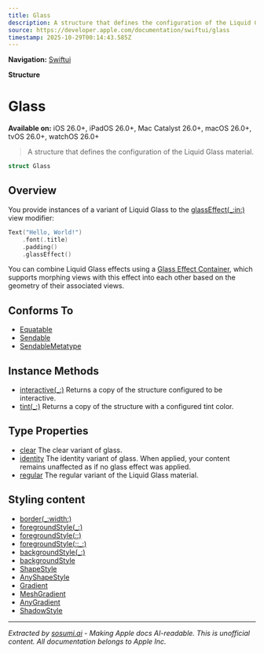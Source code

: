 ```yaml
---
title: Glass
description: A structure that defines the configuration of the Liquid Glass material.
source: https://developer.apple.com/documentation/swiftui/glass
timestamp: 2025-10-29T00:14:43.585Z
---
```


**Navigation:** [Swiftui](/documentation/swiftui)

**Structure**

# Glass

**Available on:** iOS 26.0+, iPadOS 26.0+, Mac Catalyst 26.0+, macOS 26.0+, tvOS 26.0+, watchOS 26.0+

> A structure that defines the configuration of the Liquid Glass material.

```swift
struct Glass
```

## Overview

You provide instances of a variant of Liquid Glass to the [glassEffect(_:in:)](/documentation/swiftui/view/glasseffect(_:in:)) view modifier:

```swift
Text("Hello, World!")
    .font(.title)
    .padding()
    .glassEffect()
```

You can combine Liquid Glass effects using a [Glass Effect Container](/documentation/swiftui/glasseffectcontainer), which supports morphing views with this effect into each other based on the geometry of their associated views.

## Conforms To

- [Equatable](/documentation/Swift/Equatable)
- [Sendable](/documentation/Swift/Sendable)
- [SendableMetatype](/documentation/Swift/SendableMetatype)

## Instance Methods

- [interactive(_:)](/documentation/swiftui/glass/interactive(_:)) Returns a copy of the structure configured to be interactive.
- [tint(_:)](/documentation/swiftui/glass/tint(_:)) Returns a copy of the structure with a configured tint color.

## Type Properties

- [clear](/documentation/swiftui/glass/clear) The clear variant of glass.
- [identity](/documentation/swiftui/glass/identity) The identity variant of glass. When applied, your content remains unaffected as if no glass effect was applied.
- [regular](/documentation/swiftui/glass/regular) The regular variant of the Liquid Glass material.

## Styling content

- [border(_:width:)](/documentation/swiftui/view/border(_:width:))
- [foregroundStyle(_:)](/documentation/swiftui/view/foregroundstyle(_:))
- [foregroundStyle(_:_:)](/documentation/swiftui/view/foregroundstyle(_:_:))
- [foregroundStyle(_:_:_:)](/documentation/swiftui/view/foregroundstyle(_:_:_:))
- [backgroundStyle(_:)](/documentation/swiftui/view/backgroundstyle(_:))
- [backgroundStyle](/documentation/swiftui/environmentvalues/backgroundstyle)
- [ShapeStyle](/documentation/swiftui/shapestyle)
- [AnyShapeStyle](/documentation/swiftui/anyshapestyle)
- [Gradient](/documentation/swiftui/gradient)
- [MeshGradient](/documentation/swiftui/meshgradient)
- [AnyGradient](/documentation/swiftui/anygradient)
- [ShadowStyle](/documentation/swiftui/shadowstyle)

---

*Extracted by [sosumi.ai](https://sosumi.ai) - Making Apple docs AI-readable.*
*This is unofficial content. All documentation belongs to Apple Inc.*
